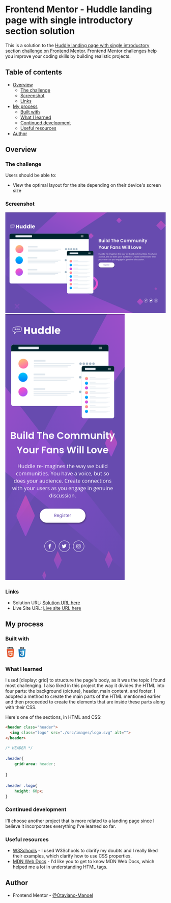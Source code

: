 # Frontend Mentor - Huddle landing page with single introductory section solution

This is a solution to the [Huddle landing page with single introductory section challenge on Frontend Mentor](https://www.frontendmentor.io/challenges/huddle-landing-page-with-a-single-introductory-section-B_2Wvxgi0). Frontend Mentor challenges help you improve your coding skills by building realistic projects.

## Table of contents

- [Overview](#overview)
  - [The challenge](#the-challenge)
  - [Screenshot](#screenshot)
  - [Links](#links)
- [My process](#my-process)
  - [Built with](#built-with)
  - [What I learned](#what-i-learned)
  - [Continued development](#continued-development)
  - [Useful resources](#useful-resources)
- [Author](#author)

## Overview

### The challenge

Users should be able to:

- View the optimal layout for the site depending on their device's screen size

### Screenshot

![screen desktop](./src/images/screenshot-desktop.png)
![screen mobile](./src/images/screenshot-mobile.png)

### Links

- Solution URL: [Solution URL here](#)
- Live Site URL: [Live site URL here](#)

## My process

### Built with

<code><img height="32" src="https://raw.githubusercontent.com/github/explore/80688e429a7d4ef2fca1e82350fe8e3517d3494d/topics/html/html.png" alt="HTML5"/></code>
<code><img height="32" src="https://raw.githubusercontent.com/github/explore/80688e429a7d4ef2fca1e82350fe8e3517d3494d/topics/css/css.png" alt="CSS"/></code>


### What I learned

I used [display: grid] to structure the page's body, as it was the topic I found most challenging. I also liked in this project the way it divides the HTML into four parts: the background (picture), header, main content, and footer. I adopted a method to create the main parts of the HTML mentioned earlier and then proceeded to create the elements that are inside these parts along with their CSS.

Here's one of the sections, in HTML and CSS:

```html
<header class="header">
  <img class="logo" src="./src/images/logo.svg" alt="">
</header>
```
```css
/* HEADER */

.header{
    grid-area: header;

}

.header .logo{
    height: 60px;
}

```

### Continued development

I'll choose another project that is more related to a landing page since I believe it incorporates everything I've learned so far.

### Useful resources
- [W3Schools](https://www.w3schools.com/css/default.asp) - 
I used W3Schools to clarify my doubts and I really liked their examples, which clarify how to use CSS properties.
- [MDN Web Docs](https://developer.mozilla.org/pt-BR/) - I'd like you to get to know MDN Web Docs, which helped me a lot in understanding HTML tags.

## Author

- Frontend Mentor - [@Otaviano-Manoel](https://www.frontendmentor.io/profile/Otaviano-Manoel)